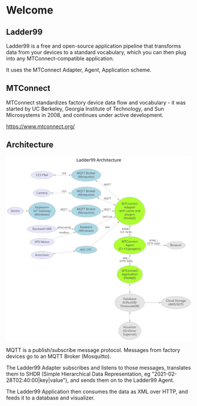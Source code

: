 # Welcome

## Ladder99

Ladder99 is a free and open-source application pipeline that transforms data from your devices to a standard vocabulary, which you can then plug into any MTConnect-compatible application.

It uses the MTConnect Adapter, Agent, Application scheme.

<!-- ## Goals
- Connect factory devices to database and visualizations
- Use MTConnect Adapter, Agent, Application scheme -->

## MTConnect

MTConnect standardizes factory device data flow and vocabulary - it was started by UC Berkeley, Georgia Institute of Technology, and Sun Microsystems in 2008, and continues under active development.

https://www.mtconnect.org/

## Architecture

![img](../../design/architecture.dot.svg)

MQTT is a publish/subscribe message protocol. Messages from factory devices go to an MQTT Broker (Mosquitto).

<!-- PLC4X communicates with old machines via proprietary protocols and translates them to MQTT (correct?).  -->

The Ladder99 Adapter subscribes and listens to those messages, translates them to SHDR (Simple Hierarchical Data Representation, eg "2021-02-28T02:40:00|key|value"), and sends them on to the Ladder99 Agent.

<!-- via an optional one-way data diode (Java + RabbitMQ) -->

The Ladder99 Application then consumes the data as XML over HTTP, and feeds it to a database and visualizer.

<!-- For more on the data diode, see the service [here](services/diode). -->
